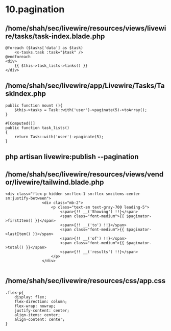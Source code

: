 # 10.pagination
## /home/shah/sec/livewire/resources/views/livewire/tasks/task-index.blade.php
```
@foreach ($tasks['data'] as $task)
    <x-tasks.task :task="$task" />
@endforeach
<div>
    {{ $this->task_lists->links() }}
</div>
```
## /home/shah/sec/livewire/app/Livewire/Tasks/TaskIndex.php
```
public function mount (){
    $this->tasks = Task::with('user')->paginate(5)->toArray();
}

#[Computed()]
public function task_lists()
{
    return Task::with('user')->paginate(5);
}

```
## php artisan livewire:publish --pagination
## /home/shah/sec/livewire/resources/views/vendor/livewire/tailwind.blade.php
```
<div class="flex-p hidden sm:flex-1 sm:flex sm:items-center sm:justify-between">
                <div class="mb-2">
                    <p class="text-sm text-gray-700 leading-5">
                        <span>{!! __('Showing') !!}</span>
                        <span class="font-medium">{{ $paginator->firstItem() }}</span>
                        <span>{!! __('to') !!}</span>
                        <span class="font-medium">{{ $paginator->lastItem() }}</span>
                        <span>{!! __('of') !!}</span>
                        <span class="font-medium">{{ $paginator->total() }}</span>
                        <span>{!! __('results') !!}</span>
                    </p>
                </div>


```
## /home/shah/sec/livewire/resources/css/app.css
```
.flex-p{
    display: flex;
	flex-direction: column;
	flex-wrap: nowrap;
	justify-content: center;
	align-items: center;
	align-content: center;
}
```
